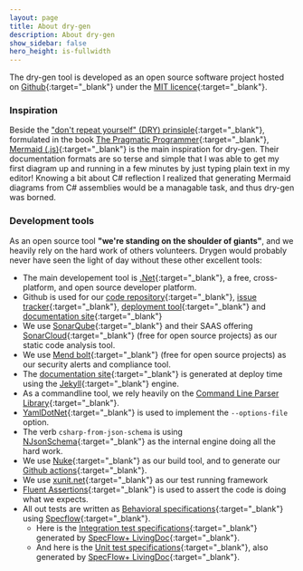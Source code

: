 ```yaml
---
layout: page
title: About dry-gen
description: About dry-gen
show_sidebar: false
hero_height: is-fullwidth
---
```


The dry-gen tool is developed as an open source software project hosted on [Github](https://github.com/ebjornset/DryGen){:target="\_blank"} under the [MIT licence](https://github.com/ebjornset/DryGen/blob/main/LICENSE.md){:target="\_blank"}.

### Inspiration

Beside the ["don't repeat yourself" (DRY) prinsiple](https://en.wikipedia.org/wiki/Don%27t_repeat_yourself){:target="\_blank"}, formulated in the book [The Pragmatic Programmer](https://en.wikipedia.org/wiki/The_Pragmatic_Programmer){:target="\_blank"}, [Mermaid (.js)](https://mermaid-js.github.io/mermaid/#/){:target="\_blank"} is the main inspiration for dry-gen. Their documentation formats are so terse and simple that I was able to get my first diagram up and running in a few minutes by just typing plain text in my editor! Knowing a bit about C# reflection I realized that generating Mermaid diagrams from C# assemblies would be a managable task, and thus dry-gen was borned.

### Development tools

As an open source tool **"we're standing on the shoulder of giants"**, and we heavily rely on the hard work of others volunteers. Drygen would probably never have seen the light of day without these other excellent tools:

- The main developement tool is [.Net](https://dotnet.microsoft.com/){:target="\_blank"}, a free, cross-platform, and open source developer platform.
- Github is used for our [code repository](https://github.com/ebjornset/DryGen){:target="\_blank"}, [issue tracker](https://github.com/ebjornset/DryGen/issues){:target="\_blank"}, [deployment tool](https://github.com/ebjornset/DryGen/actions){:target="\_blank"} and [documentation site](https://docs.drygen.dev/){:target="\_blank"}
- We use [SonarQube](https://www.sonarqube.org/){:target="\_blank"} and their SAAS offering [SonarCloud](https://sonarcloud.io/project/overview?id=ebjornset_DryGen){:target="\_blank"} (free for open source projects) as our static code analysis tool.
- We use [Mend bolt](https://www.mend.io/free-developer-tools/bolt/){:target="\_blank"} (free for open source projects) as our security alerts and compliance tool.
- The [documentation site](https://docs.drygen.dev/){:target="\_blank"} is generated at deploy time using the [Jekyll](https://jekyllrb.com/){:target="\_blank"} engine.
- As a commandline tool, we rely heavily on the [Command Line Parser Library](https://github.com/commandlineparser/commandline){:target="\_blank"}.
- [YamlDotNet](https://github.com/aaubry/YamlDotNet){:target="\_blank"} is used to implement the `--options-file` option.
- The verb `csharp-from-json-schema` is using [NJsonSchema](https://github.com/RicoSuter/NJsonSchema){:target="\_blank"} as the internal engine doing all the hard work.
- We use [Nuke](https://nuke.build/){:target="\_blank"} as our build tool, and to generate our [Github actions](https://github.com/ebjornset/DryGen/actions){:target="\_blank"}.
- We use [xunit.net](https://xunit.net/){:target="\_blank"} as our test running framework
- [Fluent Assertions](https://fluentassertions.com/){:target="\_blank"} is used to assert the code is doing what we expects.
- All out tests are written as [Behavioral specifications](https://en.wikipedia.org/wiki/Behavior-driven_development#Behavioral_specifications){:target="\_blank"} using [Specflow](https://specflow.org){:target="\_blank"}.
  - Here is the [Integration test specifications](specs/drygen-itests.html){:target="\_blank"} generated by [SpecFlow+ LivingDoc](https://specflow.org/tools/living-doc/){:target="\_blank"}.
  - And here is the [Unit test specifications](specs/drygen-utests.html){:target="\_blank"}, also generated by [SpecFlow+ LivingDoc](https://specflow.org/tools/living-doc/){:target="\_blank"}.
